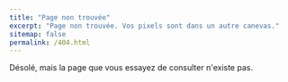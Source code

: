 ```yaml
---
title: "Page non trouvée"
excerpt: "Page non trouvée. Vos pixels sont dans un autre canevas."
sitemap: false
permalink: /404.html
---
```


Désolé, mais la page que vous essayez de consulter n'existe pas.
